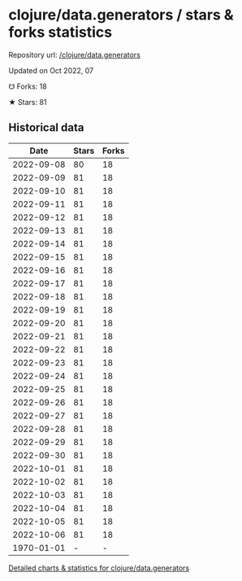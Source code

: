# clojure/data.generators / stars & forks statistics

Repository url: [/clojure/data.generators](https://github.com/clojure/data.generators)

Updated on Oct 2022, 07

☋ Forks: 18

★ Stars: 81

## Historical data
| Date | Stars | Forks |
|------|-------|-------|
| 2022-09-08 | 80 | 18 | 
| 2022-09-09 | 81 | 18 | 
| 2022-09-10 | 81 | 18 | 
| 2022-09-11 | 81 | 18 | 
| 2022-09-12 | 81 | 18 | 
| 2022-09-13 | 81 | 18 | 
| 2022-09-14 | 81 | 18 | 
| 2022-09-15 | 81 | 18 | 
| 2022-09-16 | 81 | 18 | 
| 2022-09-17 | 81 | 18 | 
| 2022-09-18 | 81 | 18 | 
| 2022-09-19 | 81 | 18 | 
| 2022-09-20 | 81 | 18 | 
| 2022-09-21 | 81 | 18 | 
| 2022-09-22 | 81 | 18 | 
| 2022-09-23 | 81 | 18 | 
| 2022-09-24 | 81 | 18 | 
| 2022-09-25 | 81 | 18 | 
| 2022-09-26 | 81 | 18 | 
| 2022-09-27 | 81 | 18 | 
| 2022-09-28 | 81 | 18 | 
| 2022-09-29 | 81 | 18 | 
| 2022-09-30 | 81 | 18 | 
| 2022-10-01 | 81 | 18 | 
| 2022-10-02 | 81 | 18 | 
| 2022-10-03 | 81 | 18 | 
| 2022-10-04 | 81 | 18 | 
| 2022-10-05 | 81 | 18 | 
| 2022-10-06 | 81 | 18 | 
| 1970-01-01 | - | - | 


[Detailed charts & statistics for clojure/data.generators](https://reviewgithub.com/rep/clojure/data.generators)
